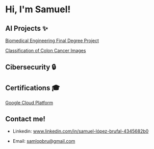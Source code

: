 # Hi, I'm Samuel!

## AI Projects ✨
[Biomedical Engineering Final Degree Project](https://github.com/SamLopBru/FinalDegreeProject.git)

[Classification of Colon Cancer Images]()

## Cibersecurity 🔒

## Certifications 🎓
[Google Cloud Platform](Certificates/EITC_certificated_GoogleCloudPlatform.pdf)
## Contact me!
- Linkedin: www.linkedin.com/in/samuel-lópez-brufal-4345682b0

- Email: samlopbru@gmail.com
